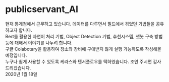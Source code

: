 # publicservant_AI

현재 통계청에서 근무하고 있습니다. 데이터를 다루면서 필드에서 겪었던 기법들을 공유하고자 합니다.  
Bert를 활용한 자연어 처리 기법, Object Detection 기법, 추천시스템, 챗봇 구축 방법 등에 대해서 이야기를 나누려 합니다.  
구글 Colabotary을 활용하여 장소와 장비에 구애받지 않게 실행 가능하도록 작성해볼 예정입니다.  
누구나 쉽게 사용할 수 있도록 케라스와 텐서플로우를 택하였습니다. 조언 주시면 감사드리겠습니다.  
2020년 1월 18일 
